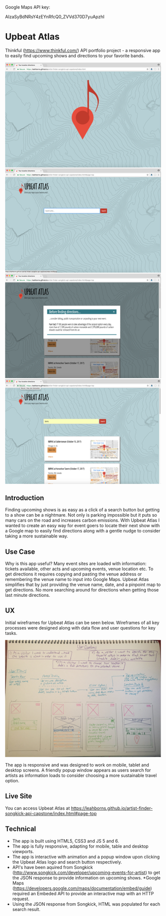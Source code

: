 
Google Maps API key:

AIzaSyBdNRsY4zEYnRfcQ0_ZVVd370D7yuApzhI


# Upbeat Atlas
Thinkful (https://www.thinkful.com/) API portfolio project - a responsive app to easily find upcoming shows and directions to your favorite bands.

![Opening Page Screenshot](https://github.com/LeahBorns/artist-finder-songkick-api-capstone/blob/master/github-images/opening-page-screen-shot.png)
![Search Form Screenshot](https://github.com/LeahBorns/artist-finder-songkick-api-capstone/blob/master/github-images/search-form-screen-shot.png)
![Popup Screenshot](https://github.com/LeahBorns/artist-finder-songkick-api-capstone/blob/master/github-images/friendly-reminder-screen-shot.png)
![Results Screenshot](https://github.com/LeahBorns/artist-finder-songkick-api-capstone/blob/master/github-images/results-screen-shot.png)

## Introduction
Finding upcoming shows is as easy as a click of a search button but getting to a show can be a nightmare. Not only is parking impossible but it puts so many cars on the road and increases carbon emissions. With Upbeat Atlas I wanted to create an easy way for event goers to locate their next show with a Google map to easily find directions along with a gentle nudge to consider taking a more sustainable way.

## Use Case
Why is this app useful? Many event sites are loaded with information: tickets available, other acts and upcoming events, venue location etc. To get directions it requires copying and pasting the venue address or remembering the venue name to input into Google Maps. Upbeat Atlas simplifies that by just providing the venue name, date, and a pinpoint map to get directions. No more searching around for directions when getting those last minute directions.

## UX

Initial wireframes for Upbeat Atlas can be seen below. Wireframes of all key processes were designed along with data flow and user questions for key tasks.

![Initial Wireframes](https://github.com/LeahBorns/artist-finder-songkick-api-capstone/blob/master/github-images/user-flow-wire-frame-thinkful.jpg)

The app is responsive and was designed to work on mobile, tablet and desktop screens. A friendly popup window appears as users search for artists as information loads to consider choosing a more sustainable travel option.

## Live Site
You can access Upbeat Atlas at https://leahborns.github.io/artist-finder-songkick-api-capstone/index.html#page-top

## Technical
* The app is built using HTML5, CSS3 and JS 5 and 6.
* The app is fully responsive, adapting for mobile, table and desktop viewports.
* The app is interactive with animation and a popup window upon clicking the Upbeat Atlas logo and search button respectively.
* API's have been aquired from Songkick (http://www.songkick.com/developer/upcoming-events-for-artist) to get the JSON response to provide information on upcoming shows.
*Google Maps (https://developers.google.com/maps/documentation/embed/guide) required an Embeded API to provide an interactive map with an HTTP request.
* Using the JSON response from Songkick, HTML was populated for each search result.

